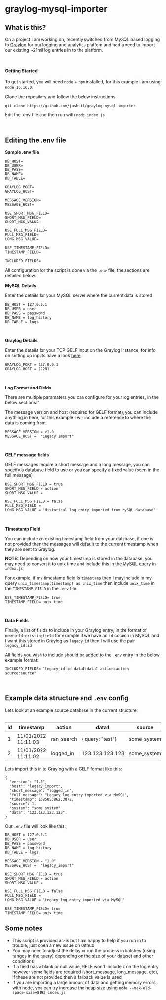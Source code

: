 # graylog-mysql-importer

## What is this?

On a project I am working on, recently switched from MySQL based logging to [Graylog](http://https://www.graylog.org/ 'Graylog') for our logging and analytics platfom and had a need to import our existing ~21mil log entries in to the platform.

<br />

#### Getting Started

To get started, you will need `node` + `npm` installed, for this example I am using `node 16.16.0`.

Clone the repository and follow the below instructions

```
git clone https://github.com/josh-tf/graylog-mysql-importer

```

Edit the .env file and then run with `node index.js`

<br />

## Editing the .env file

**Sample .env file**

```
DB_HOST=
DB_USER=
DB_PASS=
DB_NAME=
DB_TABLE=

GRAYLOG_PORT=
GRAYLOG_HOST=

MESSAGE_VERSION=
MESSAGE_HOST=

USE_SHORT_MSG_FIELD=
SHORT_MSG_FIELD=
SHORT_MSG_VALUE=

USE_FULL_MSG_FIELD=
FULL_MSG_FIELD=
LONG_MSG_VALUE=

USE_TIMESTAMP_FIELD=
TIMESTAMP_FIELD=

INCLUDED_FIELDS=
```

All configuration for the script is done via the `.env` file, the sections are detailed below:
<br /><br />
**MySQL Details**

Enter the details for your MySQL server where the current data is stored

```
DB_HOST = 127.0.0.1
DB_USER = user
DB_PASS = password
DB_NAME = log_history
DB_TABLE = logs
```

<br />

**Graylog Details**

Enter the details for your TCP GELF input on the Graylog instance, for info on setting up inputs have a look [here](https://docs.graylog.org/docs/sending-data 'here')

```
GRAYLOG_PORT = 127.0.0.1
GRAYLOG_HOST = 12201
```

<br />

**Log Format and Fields**

There are multiple paramaters you can configure for your log entries, in the below sections:"

The message version and host (required for GELF format), you can include anything in here, for this example I will include a reference to where the data is coming from.

```
MESSAGE_VERSION = v1.0
MESSAGE_HOST =  "Legacy Import"
```

<br />

**GELF message fields**

GELF messages require a short message and a long message, you can specify a database field to use or you can specify a fixed value (seen in the full message)

```
USE_SHORT_MSG_FIELD = true
SHORT_MSG_FIELD = action
SHORT_MSG_VALUE =

USE_FULL_MSG_FIELD = false
FULL_MSG_FIELD =
LONG_MSG_VALUE = "Historical log entry imported from MySQL database"
```

<br />

**Timestamp Field**

You can include an existing timestamp field from your database, if one is not provided then the messages will default to the current timestamp when they are sent to Graylog.

**NOTE:** Depending on how your timestamp is stored in the database, you may need to convert it to unix time and include this in the MySQL query in `index.js`

For example, if my timestamp field is `timestamp` then I may include in my query `unix_timestamp(timestamp) as unix_time` then include `unix_time` in the `TIMESTAMP_FIELD` in the `.env` file.

```
USE_TIMESTAMP_FIELD= true
TIMESTAMP_FIELD= unix_time
```

<br />

**Data Fields**

Finally, a list of fields to include in your Graylog entry, in the format of `newfield:existingfield` for example if we have an `id` column in MySQL and I want this stored in Graylog as `legacy_id` then I will use the pair `legacy_id:id`

All fields you wish to include should be added to the `.env` entry in the below example format:

```
INCLUDED_FIELDS= "legacy_id:id data1:data1 action:action source:source"
```

<br />

## Example data structure and `.env` config

Lets look at an example source database in the current structure:
<br /><br />

| id  | timestamp           | action     | data1            | source      |
| --- | ------------------- | ---------- | ---------------- | ----------- |
| 1   | 11/01/2022 11:11:03 | ran_search | { query: "test"} | some_system |
| 2   | 11/01/2022 11:11:02 | logged_in  | 123.123.123.123  | some_system |

Lets import this in to Graylog with a GELF format like this:

```
{
  "version": "1.0",
  "host": "legacy_import",
  "short_message": "logged_in",
  "full_message": "Legacy log entry imported via MySQL",
  "timestamp": 1385053862.3072,
  "source": 1,
  "system": "some_system"
  "data": "123.123.123.123",
}
```

Our `.env` file will look like this:

```
DB_HOST = 127.0.0.1
DB_USER = user
DB_PASS = password
DB_NAME = log_history
DB_TABLE = logs

MESSAGE_VERSION = "1.0"
MESSAGE_HOST =  "legacy_import"

USE_SHORT_MSG_FIELD = true
SHORT_MSG_FIELD = action
SHORT_MSG_VALUE =

USE_FULL_MSG_FIELD = false
FULL_MSG_FIELD =
LONG_MSG_VALUE = "Legacy log entry imported via MySQL"

USE_TIMESTAMP_FIELD= true
TIMESTAMP_FIELD= unix_time
```

## Some notes

- This script is provided as-is but I am happy to help if you run in to trouble, just open a new issue on Github
- You may need to adjust the delay or run the process in batches (using ranges in the query) depending on the size of your dataset and other conditions
- If a field has a blank or null value, GELF won't include it on the log entry however some fields are required (short_message, long_message, etc), if these are not provided then a fallback value is used
- If you are importing a large amount of data and getting memory errors with node, you can try increase the heap size using `node --max-old-space-size=8192 index.js`
